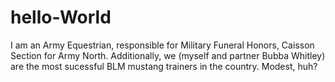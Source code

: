 # hello-World

I am an Army Equestrian, responsible for Military Funeral Honors, Caisson Section for Army North. Additionally, we (myself and partner Bubba Whitley) are the most sucessful BLM mustang trainers in the country. Modest, huh?
